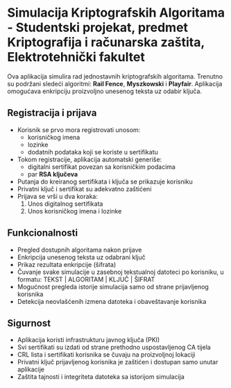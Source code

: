 # Simulacija Kriptografskih Algoritama - Studentski projekat, predmet Kriptografija i računarska zaštita, Elektrotehnički fakultet

Ova aplikacija simulira rad jednostavnih kriptografskih algoritama. Trenutno su podržani sledeći algoritmi: **Rail Fence**, **Myszkowski** i **Playfair**. Aplikacija omogućava enkripciju proizvoljno unesenog teksta uz odabir ključa.

## Registracija i prijava

- Korisnik se prvo mora registrovati unosom:
  - korisničkog imena
  - lozinke
  - dodatnih podataka koji se koriste u sertifikatu
- Tokom registracije, aplikacija automatski generiše:
  - digitalni sertifikat povezan sa korisničkim podacima
  - par **RSA ključeva**
- Putanja do kreiranog sertifikata i ključa se prikazuje korisniku
- Privatni ključ i sertifikat su adekvatno zaštićeni
- Prijava se vrši u dva koraka:
  1. Unos digitalnog sertifikata
  2. Unos korisničkog imena i lozinke

## Funkcionalnosti

- Pregled dostupnih algoritama nakon prijave
- Enkripcija unesenog teksta uz odabrani ključ
- Prikaz rezultata enkripcije (šifrata)
- Čuvanje svake simulacije u zasebnoj tekstualnoj datoteci po korisniku, u formatu: TEKST | ALGORITAM | KLJUČ | ŠIFRAT
- Mogućnost pregleda istorije simulacija samo od strane prijavljenog korisnika
- Detekcija neovlašćenih izmena datoteka i obaveštavanje korisnika

## Sigurnost

- Aplikacija koristi infrastrukturu javnog ključa (PKI)
- Svi sertifikati su izdati od strane prethodno uspostavljenog CA tijela
- CRL lista i sertifikati korisnika se čuvaju na proizvoljnoj lokaciji
- Privatni ključ prijavljenog korisnika je zaštićen i dostupan samo unutar aplikacije
- Zaštita tajnosti i integriteta datoteka sa istorijom simulacija

